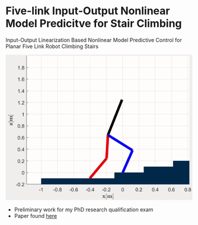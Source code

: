 # Five-link Input-Output Nonlinear Model Predicitve for Stair Climbing
Input-Output Linearization Based Nonlinear Model Predictive Control for Planar Five Link Robot Climbing Stairs

![Alt Text](media/ionmpc_normal.gif)
* Preliminary work for my PhD research qualification exam
* Paper found [here](media/Gibson_Quals_Report.pdf)
